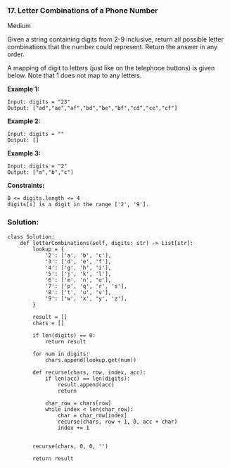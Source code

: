 ### 17. Letter Combinations of a Phone Number
Medium

Given a string containing digits from 2-9 inclusive, return all possible letter combinations that the number could represent. Return the answer in any order.

A mapping of digit to letters (just like on the telephone buttons) is given below. Note that 1 does not map to any letters.
 
**Example 1:**
```
Input: digits = "23"
Output: ["ad","ae","af","bd","be","bf","cd","ce","cf"]
```

**Example 2:**
```
Input: digits = ""
Output: []
```

**Example 3:**
```
Input: digits = "2"
Output: ["a","b","c"]
``` 

**Constraints:**
```
0 <= digits.length <= 4
digits[i] is a digit in the range ['2', '9'].
```


### Solution:
```
class Solution:
    def letterCombinations(self, digits: str) -> List[str]:
        lookup = {
            '2': ['a', 'b', 'c'],
            '3': ['d', 'e', 'f'],
            '4': ['g', 'h', 'i'],
            '5': ['j', 'k', 'l'],
            '6': ['m', 'n', 'o'],
            '7': ['p', 'q', 'r', 's'],
            '8': ['t', 'u', 'v'],
            '9': ['w', 'x', 'y', 'z'],            
        }
        
        result = []
        chars = []
        
        if len(digits) == 0:
            return result
        
        for num in digits:
            chars.append(lookup.get(num))
        
        def recurse(chars, row, index, acc):
            if len(acc) == len(digits):
                result.append(acc)
                return
            
            char_row = chars[row]
            while index < len(char_row):
                char = char_row[index]
                recurse(chars, row + 1, 0, acc + char)
                index += 1
            

        recurse(chars, 0, 0, '')
            
        return result
        
```
